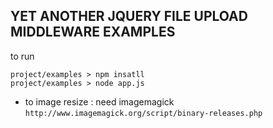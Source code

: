 ## YET ANOTHER JQUERY FILE UPLOAD MIDDLEWARE EXAMPLES

to run

```
project/examples > npm insatll
project/examples > node app.js
```

- to image resize : need imagemagick `http://www.imagemagick.org/script/binary-releases.php`
